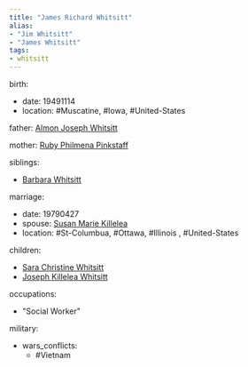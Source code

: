 ```yaml
---
title: "James Richard Whitsitt"
alias:
- "Jim Whitsitt"
- "James Whitsitt"
tags:
- whitsitt
---
```


birth:
  - date: 19491114
  - location: #Muscatine, #Iowa, #United-States 

father: [Almon Joseph Whitsitt](Almon%20Joseph%20Whitsitt.md)  

mother: [Ruby Philmena Pinkstaff](Ruby%20Philmena%20Pinkstaff.md)

siblings:
  - [Barbara Whitsitt](Barbara%20Whitsitt)

marriage:
  - date: 19790427
  - spouse: [Susan Marie Killelea](Susan%20Marie%20Killelea.md)
  - location: #St-Columbua, #Ottawa, #Illinois , #United-States 

children:
  - [Sara Christine Whitsitt](Sara%20Christine%20Whitsitt.md)
  - [Joseph Killelea Whitsitt](Joseph%20Killelea%20Whitsitt.md)

occupations:
  - "Social Worker"

military:
  - wars_conflicts:
      - #Vietnam

